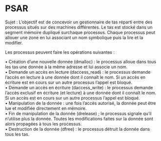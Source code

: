 # PSAR

Sujet : 
L’objectif est de concevoir un gestionnaire de tas réparti entre des processus situés sur des machines différentes. Le tas est stocké dans un segment mémoire dupliqué surchaque processus. Chaque processus peut allouer une zone en lui associant un nom symbolique puis la lire et la modifier. 

Les processus peuvent faire les opérations suivantes :

• Création d’une nouvelle donnée (dmalloc) : le processus alloue dans tous les tas une donnée à la même adresse et lui associe un nom.<br>
• Demande un accès en lecture (daccess_read) : le processus demande l’accès en lecture à une donnée dont il connaît le nom. Si un accès en écriture est en cours sur un autre processus l’appel est bloqué.<br>
• Demande un accès en écriture (daccess_write) : le processus demande l’accès exclusif en écriture (et lecture) à une donnée dont il connaît le nom. Si un accès est en cours sur un autre processus l’appel est bloqué.<br>
• Manipulation de la donnée : une fois l’accès autorisé, la donnée peut être lue et modifiée directement en mémoire.<br>
• Fin de manipulation de la donnée (drelease) ; le processus signale qu’il n’utilise plus la donnée. Toutes les modifications faites sur la donnée sont alors propagées à tous les processus.<br>
• Destruction de la donnée (dfree) : le processus détruit la donnée dans tous les tas.<br>
